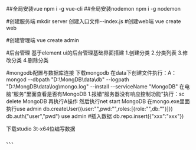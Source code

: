 ##全局安装vue
npm i -g vue-cli
##全局安装nodemon
npm i -g nodemon


#创建服务端
mkdir server
创建入口文件--index.js
#创建web端
vue create web

#创建管理端
vue create admin


#后台管理
基于element ui的后台管理基础界面搭建
1.创建分类
2.分类列表
3.修改分类
4.删除分类

#mongodb配置与数据库连接
下载mongodb 
在data下创建文件执行：A：mongod --dbpath "D:\MongDB\data\db" --logpath "D:\MongDB\data\log\mongo.log" --install --serviceName "MongoDB"
在电脑“服务”里面查看是否有MongoDB
1.报错“服务器没有响应控制功能”执行：sc delete MongoDB
再执行A操作
然后执行net start MongoDB
在mongo.exe里面执行use admin
db.createUser({user:"",pwd:"",roles:[{role:"",db:""}]})
db.auth("user","pwd")
use admin
#插入数据
db.repo.insert({"xxx":"xxx"})


下载studio 3t-x64位编写数据


、、、
